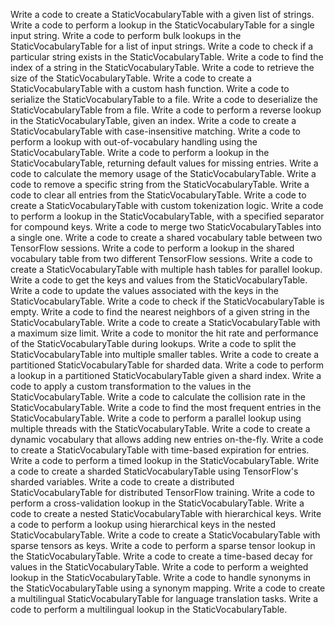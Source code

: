 
Write a code to create a StaticVocabularyTable with a given list of strings.
Write a code to perform a lookup in the StaticVocabularyTable for a single input string.
Write a code to perform bulk lookups in the StaticVocabularyTable for a list of input strings.
Write a code to check if a particular string exists in the StaticVocabularyTable.
Write a code to find the index of a string in the StaticVocabularyTable.
Write a code to retrieve the size of the StaticVocabularyTable.
Write a code to create a StaticVocabularyTable with a custom hash function.
Write a code to serialize the StaticVocabularyTable to a file.
Write a code to deserialize the StaticVocabularyTable from a file.
Write a code to perform a reverse lookup in the StaticVocabularyTable, given an index.
Write a code to create a StaticVocabularyTable with case-insensitive matching.
Write a code to perform a lookup with out-of-vocabulary handling using the StaticVocabularyTable.
Write a code to perform a lookup in the StaticVocabularyTable, returning default values for missing entries.
Write a code to calculate the memory usage of the StaticVocabularyTable.
Write a code to remove a specific string from the StaticVocabularyTable.
Write a code to clear all entries from the StaticVocabularyTable.
Write a code to create a StaticVocabularyTable with custom tokenization logic.
Write a code to perform a lookup in the StaticVocabularyTable, with a specified separator for compound keys.
Write a code to merge two StaticVocabularyTables into a single one.
Write a code to create a shared vocabulary table between two TensorFlow sessions.
Write a code to perform a lookup in the shared vocabulary table from two different TensorFlow sessions.
Write a code to create a StaticVocabularyTable with multiple hash tables for parallel lookup.
Write a code to get the keys and values from the StaticVocabularyTable.
Write a code to update the values associated with the keys in the StaticVocabularyTable.
Write a code to check if the StaticVocabularyTable is empty.
Write a code to find the nearest neighbors of a given string in the StaticVocabularyTable.
Write a code to create a StaticVocabularyTable with a maximum size limit.
Write a code to monitor the hit rate and performance of the StaticVocabularyTable during lookups.
Write a code to split the StaticVocabularyTable into multiple smaller tables.
Write a code to create a partitioned StaticVocabularyTable for sharded data.
Write a code to perform a lookup in a partitioned StaticVocabularyTable given a shard index.
Write a code to apply a custom transformation to the values in the StaticVocabularyTable.
Write a code to calculate the collision rate in the StaticVocabularyTable.
Write a code to find the most frequent entries in the StaticVocabularyTable.
Write a code to perform a parallel lookup using multiple threads with the StaticVocabularyTable.
Write a code to create a dynamic vocabulary that allows adding new entries on-the-fly.
Write a code to create a StaticVocabularyTable with time-based expiration for entries.
Write a code to perform a timed lookup in the StaticVocabularyTable.
Write a code to create a sharded StaticVocabularyTable using TensorFlow's sharded variables.
Write a code to create a distributed StaticVocabularyTable for distributed TensorFlow training.
Write a code to perform a cross-validation lookup in the StaticVocabularyTable.
Write a code to create a nested StaticVocabularyTable with hierarchical keys.
Write a code to perform a lookup using hierarchical keys in the nested StaticVocabularyTable.
Write a code to create a StaticVocabularyTable with sparse tensors as keys.
Write a code to perform a sparse tensor lookup in the StaticVocabularyTable.
Write a code to create a time-based decay for values in the StaticVocabularyTable.
Write a code to perform a weighted lookup in the StaticVocabularyTable.
Write a code to handle synonyms in the StaticVocabularyTable using a synonym mapping.
Write a code to create a multilingual StaticVocabularyTable for language translation tasks.
Write a code to perform a multilingual lookup in the StaticVocabularyTable.